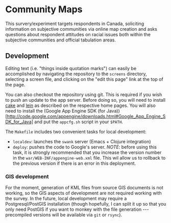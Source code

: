 # Community Maps

This survery/experiment targets respondents in Canada, soliciting
information on subjective communities via online map creation and asks
questions about respondent attitudes on racial issues both within the
subjective communities and official tabulation areas.

## Development

Editing text (i.e. "things inside quotation marks") can easily be
accomplished by navigating the repository to the `screens`
directory, selecting a screen file, and clicking on the "edit this
page" link at the top of the page.

You can also checkout the repository using git. This is required if
you wish to push an update to the app server. Before doing so, you
will need to install [cake](https://github.com/flatland/cake) and
[lein](https://github.com/technomancy/leiningen) as described on the
respective home pages. You will also need to install the (Google App
Engine SDK (for
Java))[http://code.google.com/appengine/downloads.html#Google_App_Engine_SDK_for_Java]
and put the `appcfg.sh` script in your `$PATH`. 

The `Makefile` includes two convenient tasks for local development:

- `localdev`: launches the `swank` server (Emacs + Clojure
  integration)
- `deploy`: pushes the code to Google's server. *NOTE*: before using
  this task, it is strongly recommended that you increase the version
  number in the `war/WEB-INF/appengine-web.xml` file. This wil allow
  us to rollback to the previous version if there is an error in this
  deployment.


### GIS development

For the moment, generation of KML files from source GIS documents is
not working, so the GIS aspects of development are not required
working with the survey. In the future, local development may require
a Postgresql/PostGIS installation (though hopefully, I can split it up
so that you only need PostGIS if you want to monkey with the file
generation --- precompiled versions will be available via `git` or
`rsync`).

